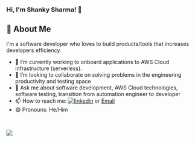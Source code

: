 ### Hi, I'm Shanky Sharma!  👋

## 🚀 About Me
I'm a software developer who loves to build products/tools that increases developers efficiency.

- 🌱 I’m currently working to onboard applications to AWS Cloud infrastructure (serverless). 
- 👯 I’m looking to collaborate on solving problems in the engineering productivity and testing space
- 💬 Ask me about software development, AWS Cloud technologies, software testing, transition from automation engineer to developer
- 📫 How to reach me: [![linkedin](https://img.shields.io/badge/linkedin-0A66C2?style=for-the-badge&logo=linkedin&logoColor=white)](https://www.linkedin.com/in/shankysharma/) or [Email](shankybnl@gmail.com)
- 😄 Pronouns: He/Him


<!--
- 🔭 I’m currently working on ...
- ⚡ Fun fact: ...
**shankybnl/shankybnl** is a ✨ _special_ ✨ repository because its `README.md` (this file) appears on your GitHub profile.

Here are some ideas to get you started:
-->

<br>


![](https://komarev.com/ghpvc/?username=shankybnl)
